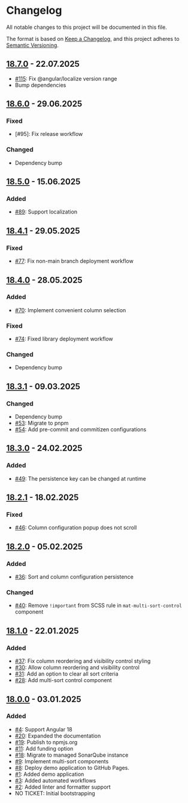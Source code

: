 # Changelog

All notable changes to this project will be documented in this file.

The format is based on [Keep a Changelog](https://keepachangelog.com/en/1.1.0/),
and this project adheres to [Semantic Versioning](https://semver.org/spec/v2.0.0.html).

## [18.7.0] - 22.07.2025

- [#115]: Fix @angular/localize version range
- Bump dependencies

## [18.6.0] - 29.06.2025

### Fixed

- [#95]: Fix release workflow

### Changed

- Dependency bump

## [18.5.0] - 15.06.2025

### Added

- [#89]: Support localization

## [18.4.1] - 29.05.2025

### Fixed

- [#77]: Fix non-main branch deployment workflow

## [18.4.0] - 28.05.2025

### Added

- [#70]: Implement convenient column selection

### Fixed

- [#74]: Fixed library deployment workflow

### Changed

- Dependency bump

## [18.3.1] - 09.03.2025

### Changed

- Dependency bump
- [#53]: Migrate to pnpm
- [#54]: Add pre-commit and commitizen configurations

## [18.3.0] - 24.02.2025

### Added

- [#49]: The persistence key can be changed at runtime

## [18.2.1] - 18.02.2025

### Fixed

- [#46]: Column configuration popup does not scroll

## [18.2.0] - 05.02.2025

### Added

- [#36]: Sort and column configuration persistence

### Changed

- [#40]: Remove `!important` from SCSS rule in `mat-multi-sort-control` component

## [18.1.0] - 22.01.2025

### Added

- [#37]: Fix column reordering and visibility control styling
- [#30]: Allow column reordering and visibility control
- [#31]: Add an option to clear all sort criteria
- [#28]: Add multi-sort control component

## [18.0.0] - 03.01.2025

### Added

- [#4]: Support Angular 18
- [#20]: Expanded the documentation
- [#19]: Publish to npmjs.org
- [#11]: Add funding option
- [#18]: Migrate to managed SonarQube instance
- [#9]: Implement multi-sort components
- [#8]: Deploy demo application to GitHub Pages.
- [#1]: Added demo application
- [#3]: Added automated workflows
- [#2]: Added linter and formatter support
- NO TICKET: Initial bootstrapping

[Unreleased]: https://github.com/pgerke/ngx-mat-table-multi-sort/compare/v18.7.0...HEAD
[18.7.0]: https://github.com/pgerke/ngx-mat-table-multi-sort/releases/tag/18.7.0
[18.6.0]: https://github.com/pgerke/ngx-mat-table-multi-sort/releases/tag/18.6.0
[18.5.0]: https://github.com/pgerke/ngx-mat-table-multi-sort/releases/tag/18.5.0
[18.4.1]: https://github.com/pgerke/ngx-mat-table-multi-sort/releases/tag/18.4.1
[18.4.0]: https://github.com/pgerke/ngx-mat-table-multi-sort/releases/tag/18.4.0
[18.3.1]: https://github.com/pgerke/ngx-mat-table-multi-sort/releases/tag/18.3.1
[18.3.0]: https://github.com/pgerke/ngx-mat-table-multi-sort/releases/tag/18.3.0
[18.2.1]: https://github.com/pgerke/ngx-mat-table-multi-sort/releases/tag/18.2.1
[18.2.0]: https://github.com/pgerke/ngx-mat-table-multi-sort/releases/tag/18.2.0
[18.1.0]: https://github.com/pgerke/ngx-mat-table-multi-sort/releases/tag/18.1.0
[18.0.0]: https://github.com/pgerke/ngx-mat-table-multi-sort/releases/tag/18.0.0
[#115]: https://github.com/pgerke/ngx-mat-table-multi-sort/issues/115
[#89]: https://github.com/pgerke/ngx-mat-table-multi-sort/issues/89
[#77]: https://github.com/pgerke/ngx-mat-table-multi-sort/issues/77
[#70]: https://github.com/pgerke/ngx-mat-table-multi-sort/issues/70
[#74]: https://github.com/pgerke/ngx-mat-table-multi-sort/issues/74
[#53]: https://github.com/pgerke/ngx-mat-table-multi-sort/issues/53
[#54]: https://github.com/pgerke/ngx-mat-table-multi-sort/issues/54
[#49]: https://github.com/pgerke/ngx-mat-table-multi-sort/issues/49
[#46]: https://github.com/pgerke/ngx-mat-table-multi-sort/issues/46
[#36]: https://github.com/pgerke/ngx-mat-table-multi-sort/issues/36
[#40]: https://github.com/pgerke/ngx-mat-table-multi-sort/issues/40
[#37]: https://github.com/pgerke/ngx-mat-table-multi-sort/issues/37
[#30]: https://github.com/pgerke/ngx-mat-table-multi-sort/issues/30
[#31]: https://github.com/pgerke/ngx-mat-table-multi-sort/issues/31
[#28]: https://github.com/pgerke/ngx-mat-table-multi-sort/issues/28
[#4]: https://github.com/pgerke/ngx-mat-table-multi-sort/issues/4
[#20]: https://github.com/pgerke/ngx-mat-table-multi-sort/issues/20
[#19]: https://github.com/pgerke/ngx-mat-table-multi-sort/issues/19
[#11]: https://github.com/pgerke/ngx-mat-table-multi-sort/issues/11
[#18]: https://github.com/pgerke/ngx-mat-table-multi-sort/issues/18
[#9]: https://github.com/pgerke/ngx-mat-table-multi-sort/issues/9
[#8]: https://github.com/pgerke/ngx-mat-table-multi-sort/issues/8
[#1]: https://github.com/pgerke/ngx-mat-table-multi-sort/issues/1
[#3]: https://github.com/pgerke/ngx-mat-table-multi-sort/issues/3
[#2]: https://github.com/pgerke/ngx-mat-table-multi-sort/issues/2
